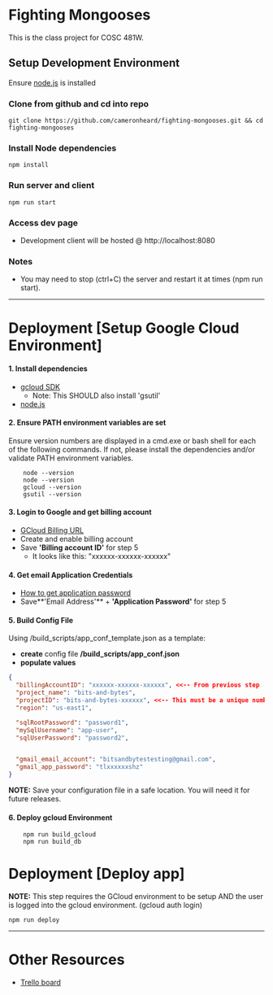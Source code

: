 # Fighting Mongooses

This is the class project for COSC 481W.

## Setup Development Environment

Ensure [node.js](https://nodejs.org/en/) is installed

### Clone from github and cd into repo
```
git clone https://github.com/cameronheard/fighting-mongooses.git && cd fighting-mongooses
```
### Install Node dependencies
```
npm install
```

### Run server and client
```
npm run start
```

### Access dev page
- Development client will be hosted @ http://localhost:8080

### Notes
- You may need to stop (ctrl+C) the server and restart it at times (npm run start).

---

# Deployment [Setup Google Cloud Environment]

#### 1. Install dependencies
- [gcloud SDK](https://cloud.google.com/sdk/install)
  - Note: This SHOULD also install 'gsutil'
- [node.js](https://nodejs.org/en/)

#### 2. Ensure PATH environment variables are set
Ensure version numbers are displayed in a cmd.exe or bash shell for each of the following commands. If not, please install the dependencies and/or validate PATH environment variables.
```
    node --version
    node --version
    gcloud --version
    gsutil --version
```

#### 3. Login to Google and get billing account
- [GCloud Billing URL](https://console.cloud.google.com/billing)
- Create and enable billing account
- Save **'Billing account ID'** for step 5
    - It looks like this: "xxxxxx-xxxxxx-xxxxxx"

#### 4. Get email Application Credentials
- [How to get application password](https://support.google.com/accounts/answer/185833)
- Save**'Email Address'** + **'Application Password'** for step 5

#### 5. Build Config File
Using /build_scripts/app_conf_template.json as a template:
- **create** config file **/build_scripts/app_conf.json**
- **populate values**

``` json
{
  "billingAccountID": "xxxxxx-xxxxxx-xxxxxx", <<-- From previous step
  "project_name": "bits-and-bytes",
  "projectID": "bits-and-bytes-xxxxxx", <<-- This must be a unique number.
  "region": "us-east1",

  "sqlRootPassword": "password1",
  "mySqlUsername": "app-user",
  "sqlUserPassword": "password2",


  "gmail_email_account": "bitsandbytestesting@gmail.com",
  "gmail_app_password": "tlxxxxxxshz"
}
```
**NOTE:** Save your configuration file in a safe location. You will need it for future releases.

#### 6. Deploy gcloud Environment
```
    npm run build_gcloud
    npm run build_db
```


# Deployment [Deploy app]
**NOTE:** This step requires the GCloud environment to be setup AND the user is logged into the gcloud environment. (gcloud auth login)
```
npm run deploy
```

---
# Other Resources
  - [Trello board](https://trello.com/b/ljpEvrvB/fightingmongooses-bitsandbytes)






